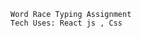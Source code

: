     Word Race Typing Assignment                                                                                                                                          
    Tech Uses: React js , Css
